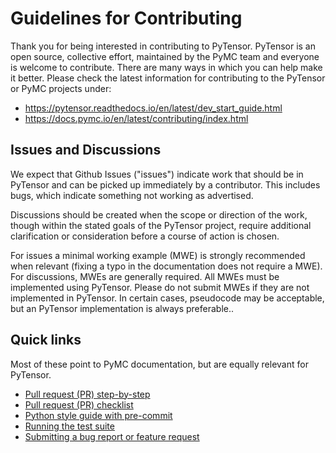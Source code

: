 # Guidelines for Contributing

Thank you for being interested in contributing to PyTensor.
PyTensor is an open source, collective effort, maintained by the PyMC team and everyone is welcome to contribute.
There are many ways in which you can help make it better.
Please check the latest information for contributing to the PyTensor or PyMC projects under:
* https://pytensor.readthedocs.io/en/latest/dev_start_guide.html
* https://docs.pymc.io/en/latest/contributing/index.html

## Issues and Discussions

We expect that Github Issues ("issues") indicate work that should be in PyTensor
and can be picked up immediately by a contributor. This includes bugs, which
indicate something not working as advertised.

Discussions should be created when the scope or direction of the work, though
within the stated goals of the PyTensor project, require additional clarification
or consideration before a course of action is chosen.

For issues a minimal working example (MWE) is strongly recommended when relevant
(fixing a typo in the documentation does not require a MWE). For discussions,
MWEs are generally required. All MWEs must be implemented using PyTensor. Please
do not submit MWEs if they are not implemented in PyTensor. In certain cases,
pseudocode may be acceptable, but an PyTensor implementation is always preferable..

## Quick links

Most of these point to PyMC documentation, but are equally relevant for PyTensor.

* [Pull request (PR) step-by-step ](https://docs.pymc.io/en/latest/contributing/pr_tutorial.html)
* [Pull request (PR) checklist](https://docs.pymc.io/en/latest/contributing/pr_checklist.html)
* [Python style guide with pre-commit](https://docs.pymc.io/en/latest/contributing/python_style.html)
* [Running the test suite](https://docs.pymc.io/en/latest/contributing/running_the_test_suite.html)
* [Submitting a bug report or feature request](https://github.com/pymc-devs/pytensor/issues)
